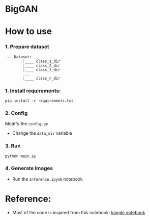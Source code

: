 # BigGAN 

# How to use
### 1. Prepare dataset
```
--- Dataset:  
        |____ class_1_dir  
        |____ class_2_dir  
        |____ class_3_dir 
        ...
        |____ class_n_dir
```

### 1. Install requirements:
```
pip install -r requirements.txt
```
### 2. Config   
Modify the `config.py`  
- Change the `data_dir` variable 

### 3. Run
```
python main.py
```
### 4. Generate Images
- Run the `Inference.ipynb` notebook

# Reference:
- Most of the code is inspired from this notebook: [kaggle notebook](https://www.kaggle.com/code/tikutiku/gan-dogs-starter-biggan)
